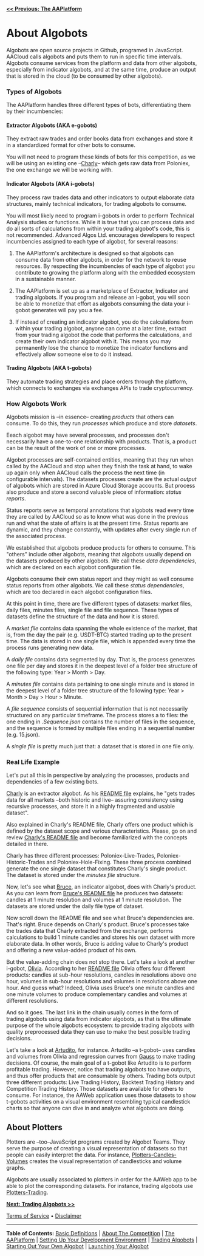 **[<< Previous: The AAPlatform](./AAPlatform.md)**


# About Algobots

Algobots are open source projects in Github, programed in JavaScript. AACloud calls algobots and puts them to run in specific time intervals. Algobots consume services from the platform and data from other algobots, especially from indicator algobots, and at the same time, produce an output that is stored in the cloud (to be consumed by other algobots).

### Types of Algobots

The AAPlatform handles three different types of bots, differentiating them by their incumbencies:

#### Extractor Algobots (AKA e-gobots)

They extract raw trades and order books data from exchanges and store it in a standardized format for other bots to consume.

You will not need to program these kinds of bots for this competition, as we will be using an existing one –[Charly](https://github.com/AAMasters/AACharly-Extraction-Bot)– which gets raw data from Poloniex, the one exchange we will be working with.

#### Indicator Algobots (AKA i-gobots)

They process raw trades data and other indicators to output elaborate data structures, mainly technical indicators, for trading algobots to consume.

You will most likely need to program i-gobots in order to perform Technical Analysis studies or functions. While it is true that you can process data and do all sorts of calculations from within your trading algobot's code, this is not recommended. Advanced Algos Ltd. encourages developers to respect incumbencies assigned to each type of algobot, for several reasons:

1. The AAPlatform's architecture is designed so that algobots can consume data from other algobots, in order for the network to reuse resources. By respecting the incumbencies of each type of algobot you contribute to growing the platform along with the embedded ecosystem in a sustainable manner.

2. The AAPlatform is set up as a marketplace of Extractor, Indicator and trading algobots. If you program and release an i-gobot, you will soon be able to monetize that effort as algobots consuming the data your i-gobot generates will pay you a fee.

3. If instead of creating an indicator algobot, you do the calculations from within your trading algobot, anyone can come at a later time, extract from your trading algobot the code that performs the calculations, and create their own indicator algobot with it. This means you may permanently lose the chance to monetize the indicator functions and effectively allow someone else to do it instead.

#### Trading Algobots (AKA t-gobots)

They automate trading strategies and place orders through the platform, which connects to exchanges via exchanges APIs to trade cryptocurrency.

### How Algobots Work

Algobots mission is –in essence– creating *products* that others can consume. To do this, they run *processes* which produce and store *datasets*.

Eeach algobot may have several processes, and processes don't necessarily have a one-to-one relationship with products. That is, a product can be the result of the work of one or more processes.

Algobot processes are self-contained entities, meaning that they run when called by the AACloud and stop when they finish the task at hand, to wake up again only when AACloud calls the process the next time (in configurable intervals). The datasets processes create are the actual *output* of algobots which are stored in Azure Cloud Storage accounts. But process also produce and store a second valuable piece of information: *status reports*.

Status reports serve as temporal annotations that algobots read every time they are called by AACloud so as to know what was done in the previous run and what the state of affairs is at the present time. Status reports are dynamic, and they change constantly, with updates after every single run of the associated process.

We established that algobots produce products for others to consume. This "others" include other algobots, meaning that algobots usually depend on the datasets produced by other algobots. We call these *data dependencies*, which are declared on each algobot configuration file.

Algobots consume their own status report and they might as well consume status reports from other algobots. We call these *status dependencies*, which are too declared in each algobot configuration files.

At this point in time, there are five different types of datasets: market files, daily files, minutes files, single file and file sequence. These types of datasets define the structure of the data and how it is stored.

A *market file* contains data spanning the whole existence of the market, that is, from the day the pair (e.g. USDT-BTC) started trading up to the present time. The data is stored in one single file, which is appended every time the process runs generating new data.

A *daily file* contains data segmented by day. That is, the process generates one file per day and stores it in the deepest level of a folder tree structure of the following type:  Year > Month > Day.

A *minutes file* contains data pertaining to one single minute and is stored in the deepest level of a folder tree structure of the following type:  Year > Month > Day > Hour > Minute.

A *file sequence* consists of sequential information that is not necessarily structured on any particular timeframe. The process stores a to files: the one ending in *.Sequence.json* contains the number of files in the sequence, and the sequence is formed by multiple files ending in a sequential number (e.g. 15.json).

A *single file* is pretty much just that: a dataset that is stored in one file only.

### Real Life Example

Let's put all this in perspective by analyzing the processes, products and dependencies of a few existing bots.

[Charly]( https://github.com/AAMasters/AACharly-Extraction-Bot) is an extractor algobot. As his [README file]( https://github.com/AAMasters/AACharly-Extraction-Bot/blob/master/README.md) explains, he "gets trades data for all markets –both historic and live– assuring consistency using recursive processes, and store it in a highly fragmented and usable dataset".

Also explained in Charly's README file, Charly offers one product which is defined by the dataset scope and various characteristics. Please, go on and review [Charly's README file]( https://github.com/AAMasters/AACharly-Extraction-Bot/blob/master/README.md)  and become familiarized with the concepts detailed in there.

Charly has three different processes: Poloniex-Live-Trades, Poloniex-Historic-Trades and Poloniex-Hole-Fixing. These three process combined generate the one single dataset that constitutes Charly's single product. The dataset is stored under the *minutes file* structure.

Now, let's see what [Bruce]( https://github.com/AAMasters/AABruce-Indicator-Bot), an indicator algobot, does with Charly's product. As you can learn from [Bruce's README file]( https://github.com/AAMasters/AABruce-Indicator-Bot/blob/master/README.md) he produces two datasets: candles at 1 minute resolution and volumes at 1 minute resolution. The datasets are stored under the daily file type of dataset.

Now scroll down the README file and see what Bruce's dependencies are. That's right. Bruce depends on Charly's product. Bruce's processes take the trades data that Charly extracted from the exchange, performs calculations to build 1 minute candles and stores his own dataset with more elaborate data. In other words, Bruce is adding value to Charly's product and offering a new value-added product of his own.

But the value-adding chain does not stop there. Let's take a look at another i-gobot, [Olivia]( https://github.com/AAMasters/AAOlivia-Indicator-Bot). According to her [README file]( https://github.com/AAMasters/AAOlivia-Indicator-Bot/blob/master/README.md) Olivia offers four different products: candles at sub-hour resolutions, candles in resolutions above one hour, volumes in sub-hour resolutions and volumes in resolutions above one hour. And guess what? Indeed, Olivia uses Bruce's one minute candles and one minute volumes to produce complementary candles and volumes at different resolutions.

And so it goes. The last link in the chain usually comes in the form of trading algobots using data from indicator algobots, as that is the ultimate purpose of the whole algobots ecosystem: to provide trading algobots with quality preprocessed data they can use to make the best possible trading decisions.

Let's take a look at [Artudito]( https://github.com/AAMasters/AAArtudito-Trading-Bot), for instance. Artudito –a t-gobot– uses candles and volumes from Olivia and regression curves from [Gauss]() to make trading decisions. Of course, the main goal of a t-gobot like Artudito is to perform profitable trading. However, notice that trading algobots too have outputs, and thus offer products that are consumable by others. Trading bots output three different products: Live Trading History, Backtest Trading History and Competition Trading History. Those datasets are available for others to consume. For instance, the AAWeb application uses those datasets to show t-gobots activities on a visual environment resembling typical candlestick charts so that anyone can dive in and analyze what algobots are doing.

## About Plotters

Plotters are –too–JavaScript programs created by Algobot Teams. They serve the purpose of creating a visual representation of datasets so that people can easily interpret the data. For instance, [Plotters-Candles-Volumes]( https://github.com/AAMasters/Plotters-Candles-Volumes) creates the visual representation of candlesticks and volume graphs.

Algobots are usually associated to plotters in order for the AAWeb app to be able to plot the corresponding datasets. For instance, trading algobots use [Plotters-Trading]( https://github.com/AAMasters/Plotters-Trading).

**[Next: Trading Algobots >>](./developing/1-TradingAlgobots.md)**

[Terms of Service](./Terms.md)  &bull;  [Disclaimer](./Disclaimer.md)

<hr />

**Table of Contents:** [Basic Definitions](./README.md/#basic-definitions) | [About The Competition](./TheCompetition.md) | [The AAPlatform](./AAPlatform.md) | [Setting Up Your Development Environment](./developing/0-Setup.md) | [Trading Algobots](./developing/1-TradingAlgobots.md) | [Starting Out Your Own Algobot](./developing/2-YourOwnAlgobot.md) | [Launching Your Algobot](./developing/3-LaunchingYourAlgobot.md)
